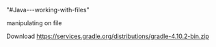 "#Java---working-with-files" 

manipulating on file


Download https://services.gradle.org/distributions/gradle-4.10.2-bin.zip
